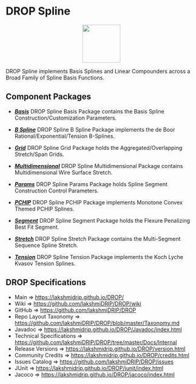 # DROP Spline

<p align="center"><img src="https://github.com/lakshmiDRIP/DROP/blob/master/DRIP_Logo.gif?raw=true" width="100"></p>

DROP Spline implements Basis Splines and Linear Compounders across a Broad Family of Spline Basis Functions.


## Component Packages

 * [***Basis***](https://github.com/lakshmiDRIP/DROP/tree/master/src/main/java/org/drip/spline/basis)
 DROP Spline Basis Package contains the Basis Spline Construction/Customization Parameters.

 * [***B Spline***](https://github.com/lakshmiDRIP/DROP/tree/master/src/main/java/org/drip/spline/bspline)
 DROP Spline B Spline Package implements the de Boor Rational/Exponential/Tension B-Splines.

 * [***Grid***](https://github.com/lakshmiDRIP/DROP/tree/master/src/main/java/org/drip/spline/grid)
 DROP Spline Grid Package holds the Aggregated/Overlapping Stretch/Span Grids.

 * [***Multidimensional***](https://github.com/lakshmiDRIP/DROP/tree/master/src/main/java/org/drip/spline/multidimensional)
 DROP Spline Multidimensional Package contains Multidimensional Wire Surface Stretch.

 * [***Params***](https://github.com/lakshmiDRIP/DROP/tree/master/src/main/java/org/drip/spline/params)
 DROP Spline Params Package holds Spline Segment Construction Control Parameters.

 * [***PCHIP***](https://github.com/lakshmiDRIP/DROP/tree/master/src/main/java/org/drip/spline/pchip)
 DROP Spline PCHIP Package implements Monotone Convex Themed PCHIP Splines.

 * [***Segment***](https://github.com/lakshmiDRIP/DROP/tree/master/src/main/java/org/drip/spline/segment)
 DROP Spline Segment Package holds the Flexure Penalizing Best Fit Segment.

 * [***Stretch***](https://github.com/lakshmiDRIP/DROP/tree/master/src/main/java/org/drip/spline/stretch)
 DROP Spline Stretch Package contains the Multi-Segment Sequence Spline Stretch.

 * [***Tension***](https://github.com/lakshmiDRIP/DROP/tree/master/src/main/java/org/drip/spline/tension)
 DROP Spline Tension Package implements the Koch Lyche Kvasov Tension Splines.


## DROP Specifications

 * Main                     => https://lakshmidrip.github.io/DROP/
 * Wiki                     => https://github.com/lakshmiDRIP/DROP/wiki
 * GitHub                   => https://github.com/lakshmiDRIP/DROP
 * Repo Layout Taxonomy     => https://github.com/lakshmiDRIP/DROP/blob/master/Taxonomy.md
 * Javadoc                  => https://lakshmidrip.github.io/DROP/Javadoc/index.html
 * Technical Specifications => https://github.com/lakshmiDRIP/DROP/tree/master/Docs/Internal
 * Release Versions         => https://lakshmidrip.github.io/DROP/version.html
 * Community Credits        => https://lakshmidrip.github.io/DROP/credits.html
 * Issues Catalog           => https://github.com/lakshmiDRIP/DROP/issues
 * JUnit                    => https://lakshmidrip.github.io/DROP/junit/index.html
 * Jacoco                   => https://lakshmidrip.github.io/DROP/jacoco/index.html
